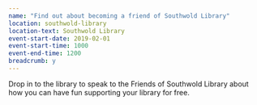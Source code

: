 ```yaml
---
name: "Find out about becoming a friend of Southwold Library"
location: southwold-library
location-text: Southwold Library
event-start-date: 2019-02-01
event-start-time: 1000
event-end-time: 1200
breadcrumb: y
---
```


Drop in to the library to speak to the Friends of Southwold Library about how you can have fun supporting your library for free.
